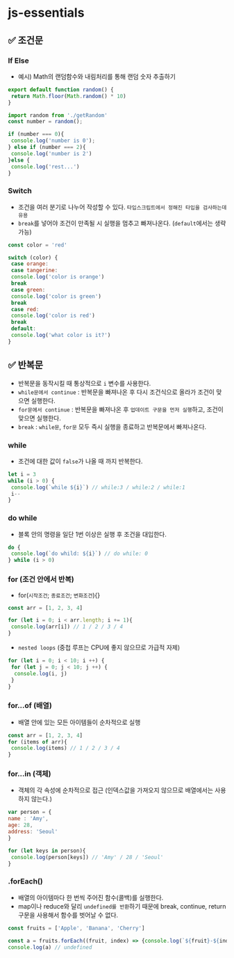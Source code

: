 # js-essentials

## ✅ 조건문

### If Else

* 예시) Math의 랜덤함수와 내림처리를 통해 랜덤 숫자 추출하기

```js
export default function random() {
 return Math.floor(Math.random() * 10)
}

import random from './getRandom'
const number = random();
```

```js
if (number === 0){
 console.log('number is 0'); 
} else if (number === 2){
 console.log('number is 2')
}else {
 console.log('rest...')
}
```

### Switch

* 조건을 여러 분기로 나누어 작성할 수 있다. `타입스크립트에서 정해진 타입을 검사하는데 유용`
* `break`를 넣어야 조건이 만족될 시 실행을 멈추고 빠져나온다. (`default`에서는 생략 가능)

```js
const color = 'red'
```

```js
switch (color) {
 case orange:
 case tangerine:
 console.log('color is orange')
 break
 case green:
 console.log('color is green')
 break
 case red:
 console.log('color is red')
 break
 default:
 console.log('what color is it?')
}
```

## ✅ 반복문

* 반복문을 동작시킬 때 통상적으로 `i` 변수를 사용한다.
* `while문에서 continue` : 반복문을 빠져나온 후 다시 조건식으로 올라가 조건이 맞으면 실행한다.
* `for문에서 continue` : 반복문을 빠져나온 후 `업데이트 구문을 먼저 실행`하고, 조건이 맞으면 실행한다.
* `break` : `while문`, `for문` 모두 즉시 실행을 종료하고 반복문에서 빠져나온다.

### while

* 조건에 대한 값이 `false`가 나올 때 까지 반복한다.

```js
let i = 3
while (i > 0) {
 console.log(`while ${i}`) // while:3 / while:2 / while:1
 i--
}
```

### do while

* 블록 안의 명령을 일단 1번 이상은 실행 후 조건을 대입한다.

```js
do {
 console.log(`do whild: ${i}`) // do while: 0
} while (i > 0)
```

### for (조건 안에서 반복)

* for(`시작조건`; `종료조건`; `변화조건`){}

```js
const arr = [1, 2, 3, 4]

for (let i = 0; i < arr.length; i += 1){
 console.log(arr[i]) // 1 / 2 / 3 / 4
}
```

* `nested loops` (중첩 루프는 CPU에 좋지 않으므로 가급적 자제)

```js
for (let i = 0; i < 10; i ++) {
 for (let j = 0; j < 10; j ++) {
  console.log(i, j)
 }
}
```

### for...of (배열)

* 배열 안에 있는 모든 아이템들이 순차적으로 실행

```js
const arr = [1, 2, 3, 4]
for (items of arr){
 console.log(items) // 1 / 2 / 3 / 4
}
```

### for...in (객체)

* 객체의 각 속성에 순차적으로 접근 (인덱스값을 가져오지 않으므로 배열에서는 사용하지 않는다.)

```js
var person = {
name : 'Amy',
age: 28,
address: 'Seoul'
}
```

```js
for (let keys in person){
 console.log(person[keys]) // 'Amy' / 28 / 'Seoul'
}
```

### .forEach()

* 배열의 아이템마다 한 번씩 주어진 함수(콜백)를 실행한다.
* map이나 reduce와 달리 `undefined를 반환`하기 때문에 break, continue, return 구문을 사용해서 함수를 벗어날 수 없다.

```js
const fruits = ['Apple', 'Banana', 'Cherry']
```

```js
const a = fruits.forEach((fruit, index) => {console.log(`${fruit}-${index}`)}) // Apple-0 / Banana-1 / Cherry-2
console.log(a) // undefined
```
